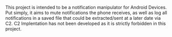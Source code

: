 This project is intended to be a notification manipulator for Android Devices. Put simply, it aims to mute notifications the phone receives, as well as log all notifications in a saved file that could be extracted/sent at a later date via C2.
C2 Implentation has not been developed as it is strictly forbidden in this project.
